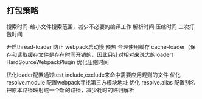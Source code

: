 ## 打包策略

搜索时间-缩小文件搜索范围，减少不必要的编译工作
解析时间
压缩时间
二次打包时间

开启thread-loader
防止 webpack启动慢  预热
合理使用缓存 cache-loader（保存和读取缓存文件是存在时间开销的，因此只针对相对来说大的loader） HardSourceWebpackPlugin
优化压缩时间

优化loader配置通过test,include,exclude来命中需要应用规则的文件
优化 resolve.module 配置webpack寻找第三方模块地址
优化 resolve.alias 配置别名把原本路径映射成一个新的路径，减少耗时的递归解析